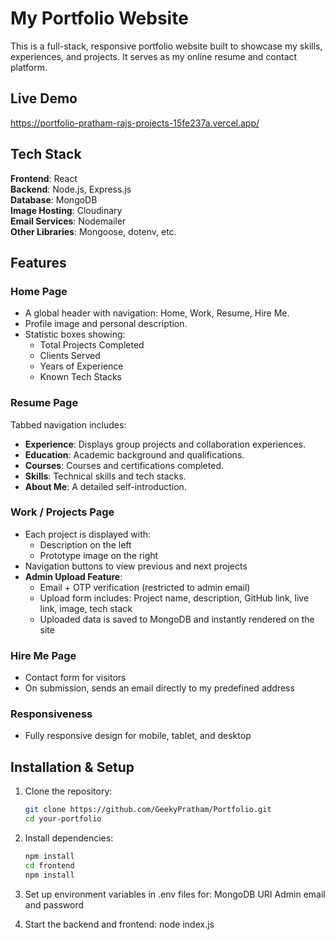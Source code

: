 #  My Portfolio Website

This is a full-stack, responsive portfolio website built to showcase my skills, experiences, and projects. It serves as my online resume and contact platform.

##  Live Demo

<!-- https://portfolio-79cxfvvre-pratham-rajs-projects-15fe237a.vercel.app/ -->
https://portfolio-pratham-rajs-projects-15fe237a.vercel.app/

##  Tech Stack

**Frontend**: React  
**Backend**: Node.js, Express.js  
**Database**: MongoDB  
**Image Hosting**: Cloudinary  
**Email Services**: Nodemailer  
**Other Libraries**: Mongoose, dotenv, etc.

##  Features

###  Home Page
- A global header with navigation: Home, Work, Resume, Hire Me.
- Profile image and personal description.
- Statistic boxes showing:
  - Total Projects Completed
  - Clients Served
  - Years of Experience
  - Known Tech Stacks

###  Resume Page
Tabbed navigation includes:
- **Experience**: Displays group projects and collaboration experiences.
- **Education**: Academic background and qualifications.
- **Courses**: Courses and certifications completed.
- **Skills**: Technical skills and tech stacks.
- **About Me**: A detailed self-introduction.

###  Work / Projects Page
- Each project is displayed with:
  - Description on the left
  - Prototype image on the right
- Navigation buttons to view previous and next projects
- **Admin Upload Feature**:
  - Email + OTP verification (restricted to admin email)
  - Upload form includes: Project name, description, GitHub link, live link, image, tech stack
  - Uploaded data is saved to MongoDB and instantly rendered on the site

###  Hire Me Page
- Contact form for visitors
- On submission, sends an email directly to my predefined address

###  Responsiveness
- Fully responsive design for mobile, tablet, and desktop

##   Installation & Setup

1. Clone the repository:
   ```bash
   git clone https://github.com/GeekyPratham/Portfolio.git
   cd your-portfolio

2. Install dependencies:
    ```bash
    npm install
    cd frontend 
    npm install

3. Set up environment variables in .env files for:
    MongoDB URI
    Admin email and password

4. Start the backend and frontend:
    node index.js